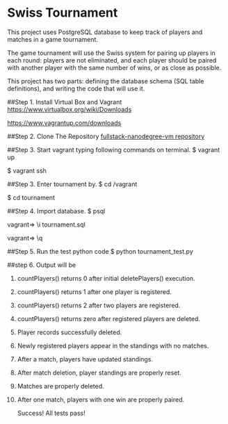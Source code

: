 # Swiss Tournament
This project uses PostgreSQL database to keep track of players and matches in a game tournament.

The game tournament will use the Swiss system for pairing up players in each round: players are not eliminated, and each player should be paired with another player with the same number of wins, or as close as possible.

This project has two parts: defining the database schema (SQL table definitions), and writing the code that will use it.

##Step 1. Install Virtual Box and Vagrant
https://www.virtualbox.org/wiki/Downloads

https://www.vagrantup.com/downloads

##Step 2. Clone The Repository
[fullstack-nanodegree-vm repository](https://github.com/p00gz/udacity-swiss-tournament.git) 

##Step 3. Start vagrant typing following commands on terminal.
$ vagrant up

$ vagrant ssh

##Step 3. Enter tournament by.
$ cd /vagrant

$ cd tournament

##Step 4. Import database.
$ psql

vagrant=> \i tournament.sql

vagrant=> \q

##Step 5. Run the test python code
$ python tournament_test.py

##step 6. Output will be
1. countPlayers() returns 0 after initial deletePlayers() execution.
2. countPlayers() returns 1 after one player is registered.
3. countPlayers() returns 2 after two players are registered.
4. countPlayers() returns zero after registered players are deleted.
5. Player records successfully deleted.
6. Newly registered players appear in the standings with no matches.
7. After a match, players have updated standings.
8. After match deletion, player standings are properly reset.
9. Matches are properly deleted.
10. After one match, players with one win are properly paired.

    Success!  All tests pass!

